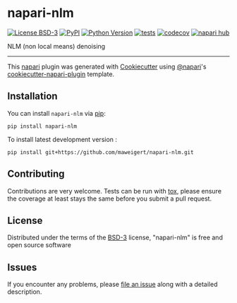 # napari-nlm

[![License BSD-3](https://img.shields.io/pypi/l/napari-nlm.svg?color=green)](https://github.com/maweigert/napari-nlm/raw/main/LICENSE)
[![PyPI](https://img.shields.io/pypi/v/napari-nlm.svg?color=green)](https://pypi.org/project/napari-nlm)
[![Python Version](https://img.shields.io/pypi/pyversions/napari-nlm.svg?color=green)](https://python.org)
[![tests](https://github.com/maweigert/napari-nlm/workflows/tests/badge.svg)](https://github.com/maweigert/napari-nlm/actions)
[![codecov](https://codecov.io/gh/maweigert/napari-nlm/branch/main/graph/badge.svg)](https://codecov.io/gh/maweigert/napari-nlm)
[![napari hub](https://img.shields.io/endpoint?url=https://api.napari-hub.org/shields/napari-nlm)](https://napari-hub.org/plugins/napari-nlm)

NLM (non local means) denoising

----------------------------------

This [napari] plugin was generated with [Cookiecutter] using [@napari]'s [cookiecutter-napari-plugin] template.

<!--
Don't miss the full getting started guide to set up your new package:
https://github.com/napari/cookiecutter-napari-plugin#getting-started

and review the napari docs for plugin developers:
https://napari.org/stable/plugins/index.html
-->

## Installation

You can install `napari-nlm` via [pip]:

    pip install napari-nlm



To install latest development version :

    pip install git+https://github.com/maweigert/napari-nlm.git


## Contributing

Contributions are very welcome. Tests can be run with [tox], please ensure
the coverage at least stays the same before you submit a pull request.

## License

Distributed under the terms of the [BSD-3] license,
"napari-nlm" is free and open source software

## Issues

If you encounter any problems, please [file an issue] along with a detailed description.

[napari]: https://github.com/napari/napari
[Cookiecutter]: https://github.com/audreyr/cookiecutter
[@napari]: https://github.com/napari
[MIT]: http://opensource.org/licenses/MIT
[BSD-3]: http://opensource.org/licenses/BSD-3-Clause
[GNU GPL v3.0]: http://www.gnu.org/licenses/gpl-3.0.txt
[GNU LGPL v3.0]: http://www.gnu.org/licenses/lgpl-3.0.txt
[Apache Software License 2.0]: http://www.apache.org/licenses/LICENSE-2.0
[Mozilla Public License 2.0]: https://www.mozilla.org/media/MPL/2.0/index.txt
[cookiecutter-napari-plugin]: https://github.com/napari/cookiecutter-napari-plugin

[file an issue]: https://github.com/maweigert/napari-nlm/issues

[napari]: https://github.com/napari/napari
[tox]: https://tox.readthedocs.io/en/latest/
[pip]: https://pypi.org/project/pip/
[PyPI]: https://pypi.org/
